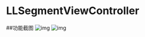 # LLSegmentViewController

##功能截图
![img](https://github.com/CoderLinLee/LLSegmentViewController/blob/master/Screenshot/1.png)
![img](https://github.com/CoderLinLee/LLSegmentViewController/blob/master/Screenshot/2.png)

